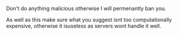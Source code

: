 Don't do anything malicious otherwise I will permenantly ban you. 

As well as this make sure what you suggest isnt too computationally expensive, otherwise it isuseless as servers wont handle it well.
